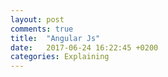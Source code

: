 ```yaml
---
layout: post
comments: true
title:  "Angular Js"
date:   2017-06-24 16:22:45 +0200
categories: Explaining
---
```

<br>


